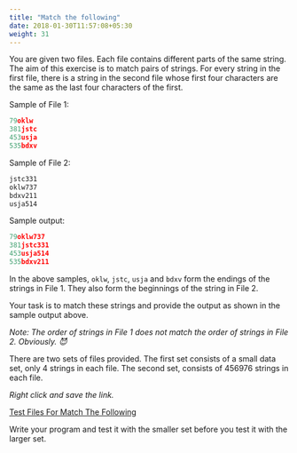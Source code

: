 ```yaml
---
title: "Match the following"
date: 2018-01-30T11:57:08+05:30
weight: 31
---
```


You are given two files. Each file contains different parts of the same string. The aim of this exercise is to match pairs of strings. For every string in the first file, there is a string in the second file whose first four characters are the same as the last four characters of the first.

Sample of File 1:
``` js
79oklw
381jstc
453usja
535bdxv
```

Sample of File 2:
``` js
jstc331
oklw737
bdxv211
usja514
```

Sample output:
``` js
79oklw737
381jstc331
453usja514
535bdxv211
```

In the above samples, `oklw`, `jstc`, `usja` and `bdxv` form the endings of the strings in File 1. They also form the beginnings of the string in File 2.

Your task is to match these strings and provide the output as shown in the sample output above.

_Note: The order of strings in File 1 does not match the order of strings in File 2. Obviously. :smiling_imp:_

There are two sets of files provided. The first set consists of a small data set, only 4 strings in each file. The second set, consists of 456976 strings in each file.

_Right click and save the link._

[Test Files For Match The Following](/data/match_data.tar.gz)

Write your program and test it with the smaller set before you test it with the larger set.
